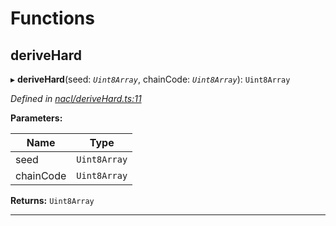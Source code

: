 

# Functions

<a id="derivehard"></a>

##  deriveHard

▸ **deriveHard**(seed: *`Uint8Array`*, chainCode: *`Uint8Array`*): `Uint8Array`

*Defined in [nacl/deriveHard.ts:11](https://github.com/polkadot-js/common/blob/ebb4df2/packages/util-crypto/src/nacl/deriveHard.ts#L11)*

**Parameters:**

| Name | Type |
| ------ | ------ |
| seed | `Uint8Array` |
| chainCode | `Uint8Array` |

**Returns:** `Uint8Array`

___

